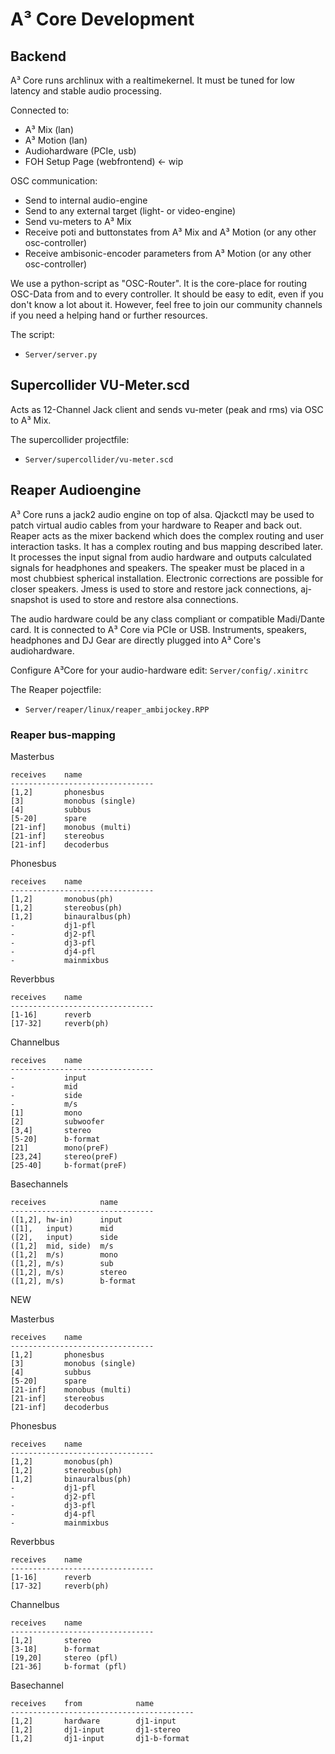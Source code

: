 # A³ Core Development
## Backend
A³ Core runs archlinux with a realtimekernel. It must be tuned for low latency and stable audio processing.

Connected to:
- A³ Mix (lan)
- A³ Motion (lan)
- Audiohardware (PCIe, usb)
- FOH Setup Page (webfrontend) <- wip

OSC communication:
- Send to internal audio-engine
- Send to any external target (light- or video-engine)
- Send vu-meters to A³ Mix
- Receive poti and buttonstates from A³ Mix and A³ Motion (or any other osc-controller)
- Receive ambisonic-encoder parameters from A³ Motion (or any other osc-controller)

We use a python-script as "OSC-Router". It is the core-place for routing OSC-Data from and to every controller. It should be easy to edit, even if you don't know a lot about it. However, feel free to join our community channels if you need a helping hand or further resources.

The script:
- ```Server/server.py```

## Supercollider VU-Meter.scd
Acts as 12-Channel Jack client and sends vu-meter (peak and rms) via OSC to A³ Mix.

The supercollider projectfile:
- ```Server/supercollider/vu-meter.scd```

## Reaper Audioengine
A³ Core runs a jack2 audio engine on top of alsa. 
Qjackctl may be used to patch virtual audio cables from your hardware to Reaper and back out. Reaper acts as the mixer backend which does the complex routing and user interaction tasks. It has a complex routing and bus mapping described later. It processes the input signal from audio hardware and outputs calculated signals for headphones and speakers. The speaker must be placed in a most chubbiest spherical installation. Electronic corrections are possible for closer speakers.
Jmess is used to store and restore jack connections, aj-snapshot is used to store and restore alsa connections.

The audio hardware could be any class compliant or compatible Madi/Dante card. It is connected to A³ Core via PCIe or USB. Instruments, speakers, headphones and DJ Gear are directly plugged into A³ Core's audiohardware.

Configure A³Core for your audio-hardware edit:
```Server/config/.xinitrc```

The Reaper pojectfile:
- ```Server/reaper/linux/reaper_ambijockey.RPP```

### Reaper bus-mapping
Masterbus
```
receives    name                
--------------------------------
[1,2]       phonesbus           
[3]         monobus (single)    
[4]         subbus              
[5-20]      spare               
[21-inf]    monobus (multi)     
[21-inf]    stereobus           
[21-inf]    decoderbus          
```
Phonesbus
```
receives    name                
--------------------------------
[1,2]       monobus(ph)         
[1,2]       stereobus(ph)       
[1,2]       binauralbus(ph)     
-           dj1-pfl
-           dj2-pfl
-           dj3-pfl
-           dj4-pfl
-           mainmixbus
```
Reverbbus
```
receives    name                
--------------------------------
[1-16]      reverb              
[17-32]     reverb(ph)          
```
Channelbus
```
receives    name                
--------------------------------
-           input
-           mid
-           side
-           m/s
[1]         mono                
[2]         subwoofer           
[3,4]       stereo              
[5-20]      b-format            
[21]        mono(preF)          
[23,24]     stereo(preF)        
[25-40]     b-format(preF)      
```
Basechannels
```
receives    		name                
--------------------------------
([1,2], hw-in)     	input       
([1],   input)     	mid         
([2],   input)     	side        
([1,2]  mid, side) 	m/s         
([1,2]  m/s)       	mono        
([1,2], m/s)       	sub   
([1,2], m/s)       	stereo      
([1,2], m/s)       	b-format    
```



NEW

Masterbus
```
receives    name                
--------------------------------
[1,2]       phonesbus           
[3]         monobus (single)    
[4]         subbus              
[5-20]      spare               
[21-inf]    monobus (multi)     
[21-inf]    stereobus           
[21-inf]    decoderbus          
```
Phonesbus
```
receives    name                
--------------------------------
[1,2]       monobus(ph)         
[1,2]       stereobus(ph)       
[1,2]       binauralbus(ph)     
-           dj1-pfl
-           dj2-pfl
-           dj3-pfl
-           dj4-pfl
-           mainmixbus
```
Reverbbus
```
receives    name                
--------------------------------
[1-16]      reverb              
[17-32]     reverb(ph)          
```
Channelbus
```
receives    name                
--------------------------------
[1,2]       stereo
[3-18]      b-format            
[19,20]     stereo (pfl)
[21-36]     b-format (pfl)      
```
Basechannel
```
receives	from			name                
-----------------------------------------
[1,2]		hardware     	dj1-input
[1,2]		dj1-input     	dj1-stereo
[1,2]		dj1-input      	dj1-b-format
```